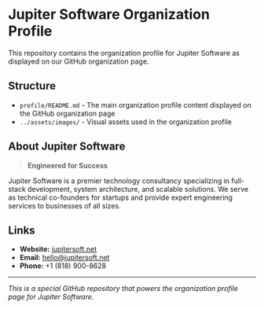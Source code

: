 # Jupiter Software Organization Profile

This repository contains the organization profile for Jupiter Software as displayed on our GitHub organization page.

## Structure

- `profile/README.md` - The main organization profile content displayed on the GitHub organization page
- `../assets/images/` - Visual assets used in the organization profile

## About Jupiter Software

> **Engineered for Success**

Jupiter Software is a premier technology consultancy specializing in full-stack development, system architecture, and scalable solutions. We serve as technical co-founders for startups and provide expert engineering services to businesses of all sizes.

## Links

- **Website:** [jupitersoft.net](https://jupitersoft.net)
- **Email:** hello@jupitersoft.net
- **Phone:** +1 (818) 900-8628

---

_This is a special GitHub repository that powers the organization profile page for Jupiter Software._

